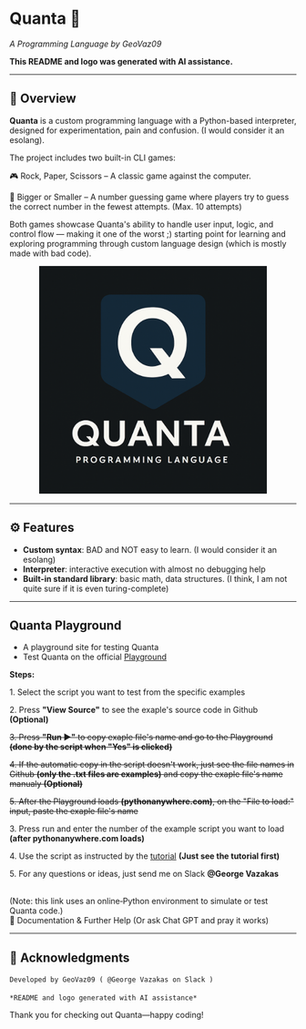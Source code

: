# Quanta 🚀  
*A Programming Language by GeoVaz09*  

**This README and logo was generated with AI assistance.**

---

## 🧩 Overview  

**Quanta** is a custom programming language with a Python-based interpreter, designed for experimentation, pain and confusion. (I would consider it an esolang). 

The project includes two built-in CLI games:

🎮 Rock, Paper, Scissors – A classic game against the computer.

🔢 Bigger or Smaller – A number guessing game where players try to guess the correct number in the fewest attempts. (Max. 10 attempts)

Both games showcase Quanta's ability to handle user input, logic, and control flow — making it one of the worst ;) starting point for learning and exploring programming through custom language design (which is mostly made with bad code).


<p align="center">
  <img src="Quanta/assets/quanta-logo.png" alt="Quanta Logo" width="400"/>
</p>

---

## ⚙️ Features  
- **Custom syntax**: BAD and NOT easy to learn. (I would consider it an esolang)
- **Interpreter**: interactive execution with almost no debugging help
- **Built-in standard library**: basic math, data structures.  (I think, I am not quite sure if it is even turing-complete)
---

## Quanta Playground
- A playground site for testing Quanta
- Test Quanta on the official <a href="https://geovaz09.github.io/Quanta/">Playground</a>

 <p><strong>Steps:</strong></p>
    <p>1. Select the script you want to test from the specific examples</p>
    <p>2. Press <strong>"View Source"</strong> to see the exaple's source code in Github <strong>(Optional)</strong></p>
    <s><p>3. Press <strong>"Run ▶"</strong> to copy exaple file's name and go to the Playground <strong>(done by the script when "Yes" is clicked)</strong></p></s>
    <s><p>4. If the automatic copy in the script doesn't work, just see the file names in Github <strong>(only the .txt files are examples)</strong> and copy the exaple file's name manualy <strong>(Optional)</strong></p></s>
    <s><p>5. After the Playground loads <strong>(pythonanywhere.com)</strong>, on the "File to load:" input, paste the exaple file's name</p></s>
    <p>3. Press run and enter the number of the example script you want to load <strong>(after pythonanywhere.com loads)</strong></p>
    <p>4. Use the script as instructed by the <a href="https://hc-cdn.hel1.your-objectstorage.com/s/v3/441a21564b6019ead614a380fbddb2976c62b66a_games_on_my_programming_language__quanta______mozilla_firefox_2025-09-14_09-41-16.mp4">tutorial</a> <strong>(Just see the tutorial first)</strong></p>
    <p>5. For any questions or ideas, just send me on Slack <strong>@George Vazakas</strong></p>
<br>
(Note: this link uses an online‑Python environment to simulate or test Quanta code.)
<br>
💬 Documentation & Further Help (Or ask Chat GPT and pray it works)

---

## 📣 Acknowledgments

    Developed by GeoVaz09 ( @George Vazakas on Slack )

    *README and logo generated with AI assistance*

Thank you for checking out Quanta—happy coding!

